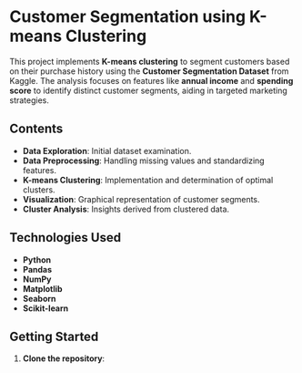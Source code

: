 # Customer Segmentation using K-means Clustering

This project implements **K-means clustering** to segment customers based on their purchase history using the **Customer Segmentation Dataset** from Kaggle. The analysis focuses on features like **annual income** and **spending score** to identify distinct customer segments, aiding in targeted marketing strategies.

## Contents

- **Data Exploration**: Initial dataset examination.
- **Data Preprocessing**: Handling missing values and standardizing features.
- **K-means Clustering**: Implementation and determination of optimal clusters.
- **Visualization**: Graphical representation of customer segments.
- **Cluster Analysis**: Insights derived from clustered data.

## Technologies Used

- **Python**
- **Pandas**
- **NumPy**
- **Matplotlib**
- **Seaborn**
- **Scikit-learn**

## Getting Started

1. **Clone the repository**:
   

